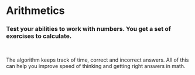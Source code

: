 # Arithmetics
<h3>Test your abilities to work with numbers.  You get a set of exercises to calculate. </h3> <br>
<p>
The algorithm keeps track of time, correct and incorrect answers. All of this can help you improve speed of thinking and getting right answers in math.</p>
